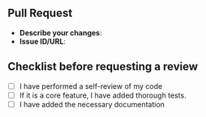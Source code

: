 ## Pull Request

- **Describe your changes**:
- **Issue ID/URL**:

## Checklist before requesting a review
- [ ] I have performed a self-review of my code
- [ ] If it is a core feature, I have added thorough tests.
- [ ] I have added the necessary documentation